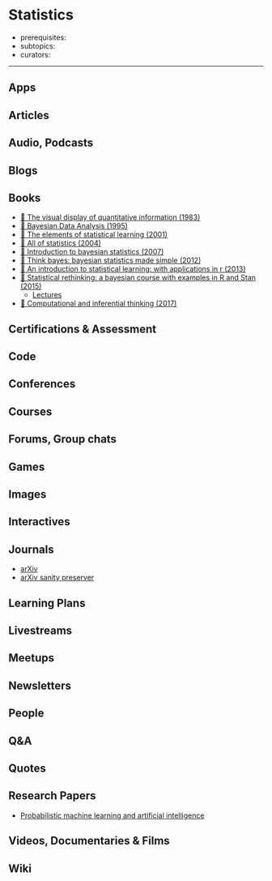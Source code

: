 # Statistics

- prerequisites:
- subtopics:
- curators:

------

## Apps

## Articles

## Audio, Podcasts

## Blogs

## Books

- [📕 The visual display of quantitative information (1983)](http://www.goodreads.com/book/show/17744.The_Visual_Display_of_Quantitative_Information)
- [📕 Bayesian Data Analysis (1995)](https://www.goodreads.com/book/show/619590.Bayesian_Data_Analysis)
- [📖 The elements of statistical learning (2001)](http://statweb.stanford.edu/%7Etibs/ElemStatLearn/printings/ESLII_print10.pdf)
- [📖 All of statistics (2004)](http://www.stat.cmu.edu/~larry/all-of-statistics/)
- [📕 Introduction to bayesian statistics (2007)](http://www.goodreads.com/book/show/2378169.Introduction_to_Bayesian_Statistics)
- [📖 Think bayes: bayesian statistics made simple (2012)](http://www.greenteapress.com/thinkbayes/thinkbayes.pdf)
- [📖 An introduction to statistical learning: with applications in r (2013)](http://www-bcf.usc.edu/%7Egareth/ISL/)
- [📕 Statistical rethinking: a bayesian course with examples in R and Stan (2015)](http://xcelab.net/rm/statistical-rethinking/)
  - [Lectures](https://www.youtube.com/playlist?list=PLDcUM9US4XdMdZOhJWJJD4mDBMnbTWw_z)
- [📖 Computational and inferential thinking (2017)](https://www.inferentialthinking.com/)

## Certifications & Assessment

## Code

## Conferences

## Courses

## Forums, Group chats

## Games

## Images

## Interactives

## Journals

- [arXiv](https://arxiv.org/)
- [arXiv sanity preserver](http://www.arxiv-sanity.com/)

## Learning Plans

## Livestreams

## Meetups

## Newsletters

## People

## Q&A

## Quotes

## Research Papers

- [Probabilistic machine learning and artificial intelligence](http://www.nature.com/nature/journal/v521/n7553/full/nature14541.html)

## Videos, Documentaries & Films

## Wiki
